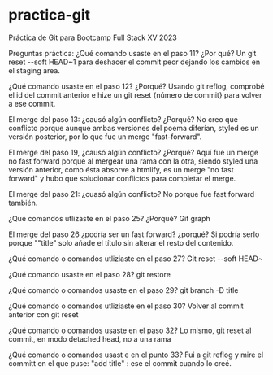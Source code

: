 # practica-git
Práctica de Git para Bootcamp Full Stack XV 2023


Preguntas práctica:
¿Qué comando usaste en el paso 11? ¿Por qué?
Un git reset --soft HEAD~1 para deshacer el commit peor dejando los cambios en el staging area.

¿Qué comando usaste en el paso 12? ¿Porqué?
Usando git reflog, comprobé el id del commit anterior e hize un git reset {número de commit} para volver a ese commit.

El merge del paso 13: ¿causó algún conflicto? ¿Porqué?
No creo que conflicto porque aunque ambas versiones del poema diferían, styled es un versión posterior, por lo que fue un merge "fast-forward".

El merge del paso 19, ¿causó algún conflicto? ¿Porqué?
Aquí fue un merge no fast forward porque al mergear una rama con la otra, siendo styled una versión anterior, como ésta absorve a htmlify, es un merge "no fast forward" y hubo que solucionar conflictos para completar el merge.

El merge del paso 21: ¿cuasó algún conflicto?
No porque fue fast forward también.

¿Qué comandos utlizaste en el paso 25? ¿Porqué?
Git graph

El merge del paso 26 ¿podría ser un fast forward? ¿porqué?
Si podría serlo porque ""title" solo añade el título sin alterar el resto del contenido.

¿Qué comando o comandos utliziaste en el paso 27?
Git reset --soft HEAD~

¿Qué comando usaste en el paso 28?
git restore

¿Qué comando o comandos usaste en el paso 29?
git branch -D title

¿Qué comando o comandos utliziaste en el paso 30?
Volver al commit anterior con git reset

¿Qué comando o comandos usaste en el paso 32?
Lo mismo, git reset al commit, en modo detached head, no a una rama

¿Qué comando o comandos usast e en el punto 33?
Fui a git reflog y mire el committ en el que puse: "add title" : ese el commit cuando lo creé. 





